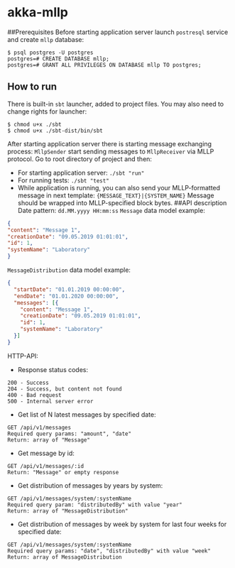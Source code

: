 # akka-mllp

##Prerequisites
Before starting application server launch `postresql` service and create `mllp` database:
```
$ psql postgres -U postgres
postgres=# CREATE DATABASE mllp;
postgres=# GRANT ALL PRIVILEGES ON DATABASE mllp TO postgres;
```
## How to run
There is built-in `sbt` launcher, added to project files. You may also need to change rights for launcher:
```
$ chmod u+x ./sbt
$ chmod u+x ./sbt-dist/bin/sbt
```
After starting application server there is starting message exchanging process:
`MllpSender` start sending messages to `MllpReceiver` via MLLP protocol.
Go to root directory of project and then:
* For starting application server:
`./sbt "run"`
* For running tests:
`./sbt "test"`
* While application is running, you can also send your MLLP-formatted message in next template:
`{MESSAGE_TEXT}|{SYSTEM_NAME}`
Message should be wrapped into MLLP-specified block bytes.
##API description
Date pattern: `dd.MM.yyyy HH:mm:ss`
`Message` data model example:
```json
{
"content": "Message 1",
"creationDate": "09.05.2019 01:01:01",
"id": 1,
"systemName": "Laboratory"
}
```
`MessageDistribution` data model example:
 
```json
{
  "startDate": "01.01.2019 00:00:00",
  "endDate": "01.01.2020 00:00:00",
  "messages": [{
    "content": "Message 1",
    "creationDate": "09.05.2019 01:01:01",
    "id": 1,
    "systemName": "Laboratory"
  }]
}
```
HTTP-API:
* Response status codes:
```
200 - Success
204 - Success, but content not found
400 - Bad request
500 - Internal server error
```
* Get list of N latest messages by specified date:
```
GET /api/v1/messages
Required query params: "amount", "date"
Return: array of "Message"
```
* Get message by id:
```
GET /api/v1/messages/:id
Return: "Message" or empty response
```
* Get distribution of messages by years by system:
```
GET /api/v1/messages/system/:systemName
Required query param: "distributedBy" with value "year"
Return: array of "MessageDistribution"
```
* Get distribution of messages by week by system for last four weeks for specified date:
```
GET /api/v1/messages/system/:systemName
Required query params: "date", "distributedBy" with value "week"
Return: array of MessageDistribution
```
